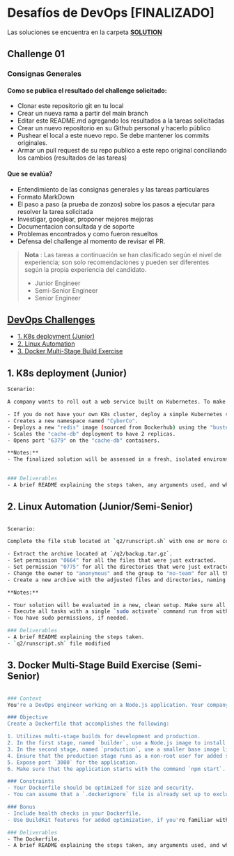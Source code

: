 # Desafíos de DevOps [FINALIZADO]

Las soluciones se encuentra en la carpeta **[SOLUTION](/solution/)**


## Challenge 01

### Consignas Generales
#### Como se publica el resultado del challenge solicitado: 
- Clonar este repositorio git en tu local
- Crear un nueva rama a partir del main branch
- Editar este README.md agregando los resultados a la tareas solicitadas
- Crear un nuevo repositorio en su Github personal y hacerlo público
- Pushear el local a este nuevo repo. Se debe mantener los commits originales.
- Armar un pull request de su repo publico a este repo original conciliando los cambios (resultados de las tareas)

#### Que se evalúa?

- Entendimiento de las consignas generales y las tareas particulares
- Formato MarkDown
- El paso a paso (a prueba de zonzos) sobre los pasos a ejecutar para resolver la tarea solicitada
- Investigar, googlear, proponer mejores mejoras
- Documentacion consultada y de soporte
- Problemas encontrados y como fueron resueltos
- Defensa del challenge al momento de revisar el PR.


> **Nota** : Las tareas a continuación se han clasificado según el nivel de experiencia; son solo recomendaciones y pueden ser diferentes según la propia experiencia del candidato.
> - Junior Engineer
> - Semi-Senior Engineer
> - Senior Engineer


## [DevOps Challenges](#devops-challenges)
  - [1. K8s deployment (Junior)](#1-k8s-deployment-junior)
  - [2. Linux Automation](#2-linux-automation)
  - [3. Docker Multi-Stage Build Exercise](#3-docker-multi-stage-build-exercise)


## 1. K8s deployment (Junior)

```bash
Scenario:

A company wants to roll out a web service built on Kubernetes. To make this happen, complete a file stub located at /home/ubuntu/tech-vault-q1/special-definition.yml with the steps that do the following:

- If you do not have your own K8s cluster, deploy a simple Kubernetes solution on your local machine. Document step by step. Examples: Minikube, Microk8s, Kind, K3, etc. 
- Creates a new namespace named "CyberCo".
- Deploys a new "redis" image (sourced from Dockerhub) using the "buster" tag, under a deployment named "cache-db", within the "CyberCo" namespace.
- Scales the "cache-db" deployment to have 2 replicas.
- Opens port "6379" on the "cache-db" containers.

**Notes:**
- The finalized solution will be assessed in a fresh, isolated environment. 

 
### Deliverables
- A brief README explaining the steps taken, any arguments used, and why you chose a particular Kubernetes distribution.

```

## 2. Linux Automation (Junior/Semi-Senior)

```bash

Scenario:

Complete the file stub located at `q2/runscript.sh` with one or more commands to achieve the following tasks:

- Extract the archive located at `/q2/backup.tar.gz`.
- Set permission "0664" for all the files that were just extracted.
- Set permission "0775" for all the directories that were just extracted.
- Change the owner to "anonymous" and the group to "no-team" for all the extracted files and directories.
- Create a new archive with the adjusted files and directories, naming it `/tmp/fixed-archive.tar.gz`.

**Notes:**

- Your solution will be evaluated in a new, clean setup. Make sure all work is performed in the `/q2` directory.
- Execute all tasks with a single `sudo activate` command run from within the question directory. (Hint: use alias)
- You have sudo permissions, if needed.

### Deliverables
- A brief README explaining the steps taken.
- `q2/runscript.sh` file modified 

```

## 3. Docker Multi-Stage Build Exercise (Semi-Senior)

```bash

### Context
You're a DevOps engineer working on a Node.js application. Your company is keen on optimising Docker images for production use.

### Objective
Create a Dockerfile that accomplishes the following:

1. Utilizes multi-stage builds for development and production.
2. In the first stage, named `builder`, use a Node.js image to install all dependencies and build the application. Assume that the build command is `npm run build`.
3. In the second stage, named `production`, use a smaller base image like `node:alpine` to set up the production environment. Copy only the essential files and folders from the `builder` stage.
4. Ensure that the production stage runs as a non-root user for added security.
5. Expose port `3000` for the application.
6. Make sure that the application starts with the command `npm start`.

### Constraints
- Your Dockerfile should be optimized for size and security.
- You can assume that a `.dockerignore` file is already set up to exclude unnecessary files.

### Bonus
- Include health checks in your Dockerfile.
- Use BuildKit features for added optimization, if you're familiar with them.

### Deliverables
- The Dockerfile.
- A brief README explaining the steps taken, any arguments used, and why you chose a particular base image or strategy.

```